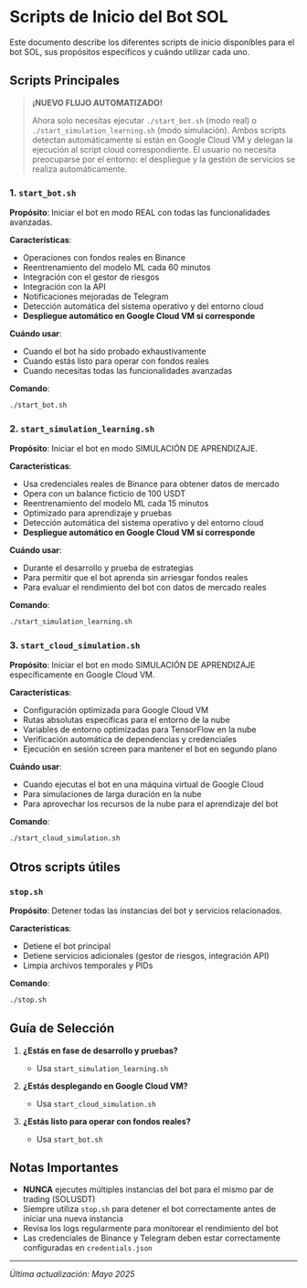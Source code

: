 # Scripts de Inicio del Bot SOL

Este documento describe los diferentes scripts de inicio disponibles para el bot SOL, sus propósitos específicos y cuándo utilizar cada uno.

## Scripts Principales

> **¡NUEVO FLUJO AUTOMATIZADO!**
> 
> Ahora solo necesitas ejecutar `./start_bot.sh` (modo real) o `./start_simulation_learning.sh` (modo simulación). Ambos scripts detectan automáticamente si están en Google Cloud VM y delegan la ejecución al script cloud correspondiente. El usuario no necesita preocuparse por el entorno: el despliegue y la gestión de servicios se realiza automáticamente.

### 1. `start_bot.sh`

**Propósito**: Iniciar el bot en modo REAL con todas las funcionalidades avanzadas.

**Características**:
- Operaciones con fondos reales en Binance
- Reentrenamiento del modelo ML cada 60 minutos
- Integración con el gestor de riesgos
- Integración con la API
- Notificaciones mejoradas de Telegram
- Detección automática del sistema operativo y del entorno cloud
- **Despliegue automático en Google Cloud VM si corresponde**

**Cuándo usar**:
- Cuando el bot ha sido probado exhaustivamente
- Cuando estás listo para operar con fondos reales
- Cuando necesitas todas las funcionalidades avanzadas

**Comando**:
```bash
./start_bot.sh
```

### 2. `start_simulation_learning.sh`

**Propósito**: Iniciar el bot en modo SIMULACIÓN DE APRENDIZAJE.

**Características**:
- Usa credenciales reales de Binance para obtener datos de mercado
- Opera con un balance ficticio de 100 USDT
- Reentrenamiento del modelo ML cada 15 minutos
- Optimizado para aprendizaje y pruebas
- Detección automática del sistema operativo y del entorno cloud
- **Despliegue automático en Google Cloud VM si corresponde**

**Cuándo usar**:
- Durante el desarrollo y prueba de estrategias
- Para permitir que el bot aprenda sin arriesgar fondos reales
- Para evaluar el rendimiento del bot con datos de mercado reales

**Comando**:
```bash
./start_simulation_learning.sh
```

### 3. `start_cloud_simulation.sh`

**Propósito**: Iniciar el bot en modo SIMULACIÓN DE APRENDIZAJE específicamente en Google Cloud VM.

**Características**:
- Configuración optimizada para Google Cloud VM
- Rutas absolutas específicas para el entorno de la nube
- Variables de entorno optimizadas para TensorFlow en la nube
- Verificación automática de dependencias y credenciales
- Ejecución en sesión screen para mantener el bot en segundo plano

**Cuándo usar**:
- Cuando ejecutas el bot en una máquina virtual de Google Cloud
- Para simulaciones de larga duración en la nube
- Para aprovechar los recursos de la nube para el aprendizaje del bot

**Comando**:
```bash
./start_cloud_simulation.sh
```

## Otros scripts útiles

### `stop.sh`

**Propósito**: Detener todas las instancias del bot y servicios relacionados.

**Características**:
- Detiene el bot principal
- Detiene servicios adicionales (gestor de riesgos, integración API)
- Limpia archivos temporales y PIDs

**Comando**:
```bash
./stop.sh
```

## Guía de Selección

1. **¿Estás en fase de desarrollo y pruebas?**
   - Usa `start_simulation_learning.sh`

2. **¿Estás desplegando en Google Cloud VM?**
   - Usa `start_cloud_simulation.sh`

3. **¿Estás listo para operar con fondos reales?**
   - Usa `start_bot.sh`

## Notas Importantes

- **NUNCA** ejecutes múltiples instancias del bot para el mismo par de trading (SOLUSDT)
- Siempre utiliza `stop.sh` para detener el bot correctamente antes de iniciar una nueva instancia
- Revisa los logs regularmente para monitorear el rendimiento del bot
- Las credenciales de Binance y Telegram deben estar correctamente configuradas en `credentials.json`

---

*Última actualización: Mayo 2025*
